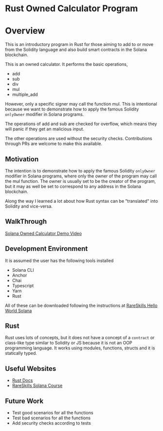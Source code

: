 # Rust Owned Calculator Program

# Overview

This is an introductory program in Rust for those aiming to add to or move from the Solidity language
and also build smart contracts in the Solana blockchain.

This is an owned calculator. It performs the basic operations,
- add 
- sub
- div
- mul
- multiple_add

However, only a specific signer may call the function mul. This is intentional because we want to demonstrate how to apply the famous Solidity `onlyOwner` modifier in Solana programs.

The operations of add and sub are checked for overflow, which means they will panic if they get an malicious input.

The other operations are used without the security checks. Contributions through PRs are welcome to make this available.

## Motivation

The intention is to demonstrate how to apply the famous Solidity `onlyOwner` modifier in Solana programs, where only the owner of the program may call the mul function. The owner is usually set to be the creator of the program, but it may as well be set to correspond to any address in the Solana blockchain.

Along the way I learned a lot about how Rust syntax can be "translated" into Solidity and vice-versa.

## WalkThrough

[Solana Owned Calculator Demo Video](https://www.youtube.com/watch?v=5_0WghdrOyk)

## Development Environment

It is assumed the user has the following tools installed
- Solana CLI
- Anchor
- Chai
- Typescript
- Yarn
- Rust

All of these can be downloaded following the instructions at [RareSkills Hello World Solana](https://www.rareskills.io/post/hello-world-solana)

## Rust

Rust uses lots of concepts, but it does not have a concept of a `contract` or class-like type similar to Solidity or JS because it is not an OOP programming language. It works using modules, functions, structs and it is statically typed.

## Useful Websites

- [Rust Docs](https://doc.rust-lang.org/reference/introduction.html)
- [RareSkills Solana Course](https://www.rareskills.io/solana-tutorial#solana-course)

## Future Work

- Test good scenarios for all the functions
- Test bad scenarios for all the functions
- Add security checks according to tests
